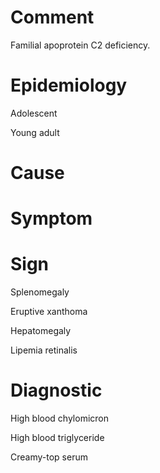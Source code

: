 # Comment

Familial apoprotein C2 deficiency.

# Epidemiology

Adolescent

Young adult

# Cause

# Symptom

# Sign

Splenomegaly

Eruptive xanthoma

Hepatomegaly

Lipemia retinalis

# Diagnostic

High blood chylomicron

High blood triglyceride

Creamy-top serum
